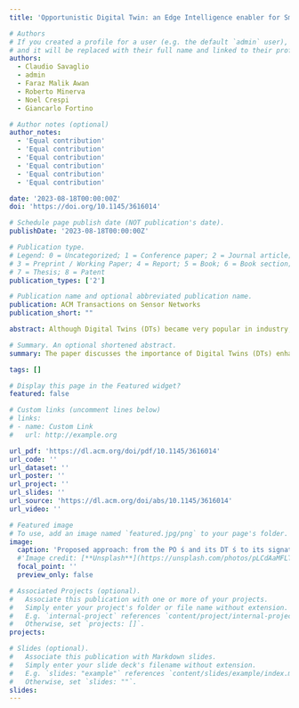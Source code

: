 ```yaml
---
title: 'Opportunistic Digital Twin: an Edge Intelligence enabler for Smart City'

# Authors
# If you created a profile for a user (e.g. the default `admin` user), write the username (folder name) here
# and it will be replaced with their full name and linked to their profile.
authors:
  - Claudio Savaglio
  - admin
  - Faraz Malik Awan
  - Roberto Minerva
  - Noel Crespi
  - Giancarlo Fortino

# Author notes (optional)
author_notes:
  - 'Equal contribution'
  - 'Equal contribution'
  - 'Equal contribution'
  - 'Equal contribution'
  - 'Equal contribution'
  - 'Equal contribution'

date: '2023-08-18T00:00:00Z'
doi: 'https://doi.org/10.1145/3616014'

# Schedule page publish date (NOT publication's date).
publishDate: '2023-08-18T00:00:00Z'

# Publication type.
# Legend: 0 = Uncategorized; 1 = Conference paper; 2 = Journal article;
# 3 = Preprint / Working Paper; 4 = Report; 5 = Book; 6 = Book section;
# 7 = Thesis; 8 = Patent
publication_types: ['2']

# Publication name and optional abbreviated publication name.
publication: ACM Transactions on Sensor Networks
publication_short: ""

abstract: Although Digital Twins (DTs) became very popular in industry, nowadays they represent a pre-requisite of many systems across different domains, by taking advantage of the disrupting digital technologies such as Artificial Intelligence (AI), Edge Computing and Internet of Things (IoT). In this paper we present our “opportunistic” interpretation, which advances the traditional DT concept and provides a valid support for enabling next-generation solutions in dynamic, distributed and large scale scenarios as smart cities. Indeed, by collecting simple data from the environment and by opportunistically elaborating them through AI techniques directly at the network edge (also referred to as Edge Intelligence), a digital version of a physical object can be built from the bottom up as well as dynamically manipulated and operated in a data-driven manner, thus enabling prompt responses to external stimuli and effective command actuation. To demonstrate the viability of our Opportunistic Digital Twin (ODT) a real use case focused on a traffic prediction task has been incrementally developed and presented, showing improved inference performance and reduced network latency, bandwidth and power consumption.

# Summary. An optional shortened abstract.
summary: The paper discusses the importance of Digital Twins (DTs) enhanced by AI, Edge Computing, and IoT. It introduces the concept of "opportunistic" interpretation of DTs, creating dynamic digital replicas of physical objects through AI at the network edge. This approach is demonstrated through a traffic prediction use case, highlighting improved performance and resource efficiency.

tags: []

# Display this page in the Featured widget?
featured: false

# Custom links (uncomment lines below)
# links:
# - name: Custom Link
#   url: http://example.org

url_pdf: 'https://dl.acm.org/doi/pdf/10.1145/3616014'
url_code: ''
url_dataset: ''
url_poster: ''
url_project: ''
url_slides: ''
url_source: 'https://dl.acm.org/doi/abs/10.1145/3616014'
url_video: ''

# Featured image
# To use, add an image named `featured.jpg/png` to your page's folder.
image:
  caption: 'Proposed approach: from the PO ś and its DT ś to its signature, in which features are "opportunistically" selected and synthetically elaborated' 
  #'Image credit: [**Unsplash**](https://unsplash.com/photos/pLCdAaMFLTE)'
  focal_point: ''
  preview_only: false

# Associated Projects (optional).
#   Associate this publication with one or more of your projects.
#   Simply enter your project's folder or file name without extension.
#   E.g. `internal-project` references `content/project/internal-project/index.md`.
#   Otherwise, set `projects: []`.
projects:

# Slides (optional).
#   Associate this publication with Markdown slides.
#   Simply enter your slide deck's filename without extension.
#   E.g. `slides: "example"` references `content/slides/example/index.md`.
#   Otherwise, set `slides: ""`.
slides: 
---
```

